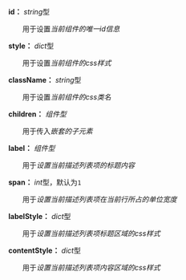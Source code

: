 **id：** *string*型

　　用于设置*当前组件的唯一id信息*

**style：** *dict*型

　　用于设置*当前组件的css样式*

**className：** *string*型

　　用于设置*当前组件的css类名*

**children：** *组件型*

　　用于传入*嵌套的子元素*

**label：** *组件型*

　　用于*设置当前描述列表项的标题内容*

**span：** *int*型，默认为`1`

　　用于*设置当前描述列表项在当前行所占的单位宽度*

**labelStyle：** *dict*型

　　用于*设置当前描述列表项标题区域的css样式*

**contentStyle：** *dict*型

　　用于*设置当前描述列表项内容区域的css样式*